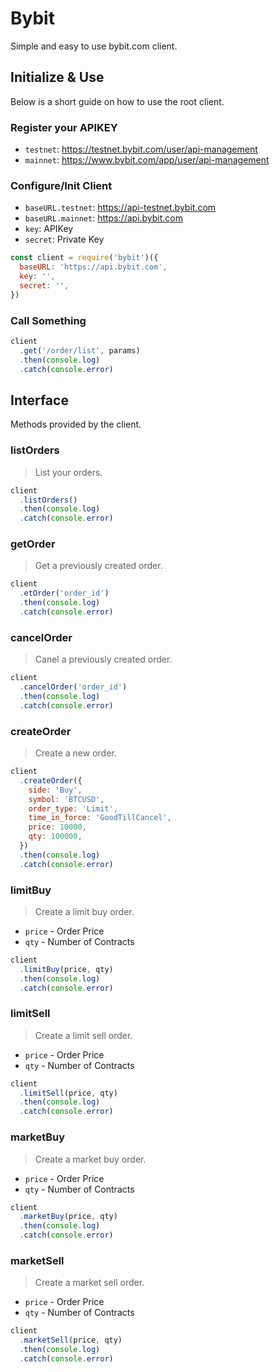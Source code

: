 # Bybit

Simple and easy to use bybit.com client.

## Initialize & Use

Below is a short guide on how to use the root client.

### Register your APIKEY

- `testnet`: https://testnet.bybit.com/user/api-management
- `mainnet`: https://www.bybit.com/app/user/api-management

### Configure/Init Client

- `baseURL.testnet`: https://api-testnet.bybit.com
- `baseURL.mainnet`: https://api.bybit.com
- `key`: APIKey
- `secret`: Private Key

```js
const client = require('bybit')({
  baseURL: 'https://api.bybit.com',
  key: '',
  secret: '',
})
```

### Call Something

```js
client
  .get('/order/list', params)
  .then(console.log)
  .catch(console.error)
```

## Interface

Methods provided by the client.

### listOrders

> List your orders.

```js
client
  .listOrders()
  .then(console.log)
  .catch(console.error)
```

### getOrder

> Get a previously created order.

```js
client
  .etOrder('order_id')
  .then(console.log)
  .catch(console.error)
```

### cancelOrder

> Canel a previously created order.

```js
client
  .cancelOrder('order_id')
  .then(console.log)
  .catch(console.error)
```

### createOrder

> Create a new order.

```js
client
  .createOrder({
    side: 'Buy',
    symbol: 'BTCUSD',
    order_type: 'Limit',
    time_in_force: 'GoodTillCancel',
    price: 10000,
    qty: 100000,
  })
  .then(console.log)
  .catch(console.error)
```

### limitBuy

> Create a limit buy order.

- `price` - Order Price
- `qty` - Number of Contracts

```js
client
  .limitBuy(price, qty)
  .then(console.log)
  .catch(console.error)
```

### limitSell

> Create a limit sell order.

- `price` - Order Price
- `qty` - Number of Contracts

```js
client
  .limitSell(price, qty)
  .then(console.log)
  .catch(console.error)
```

### marketBuy

> Create a market buy order.

- `price` - Order Price
- `qty` - Number of Contracts

```js
client
  .marketBuy(price, qty)
  .then(console.log)
  .catch(console.error)
```

### marketSell

> Create a market sell order.

- `price` - Order Price
- `qty` - Number of Contracts

```js
client
  .marketSell(price, qty)
  .then(console.log)
  .catch(console.error)
```
